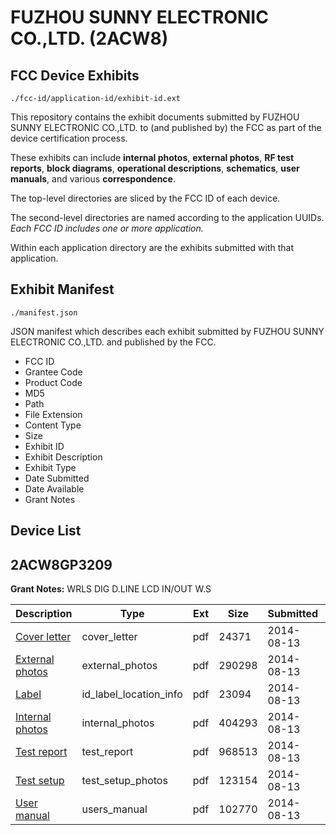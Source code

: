 # FUZHOU SUNNY ELECTRONIC CO.,LTD. (2ACW8)
## FCC Device Exhibits

```
./fcc-id/application-id/exhibit-id.ext
```

This repository contains the exhibit documents submitted by FUZHOU SUNNY ELECTRONIC CO.,LTD. to (and published by) the FCC as part of the device certification process.

These exhibits can include **internal photos**, **external photos**, **RF test reports**, **block diagrams**, **operational descriptions**, **schematics**, **user manuals**, and various **correspondence**.

The top-level directories are sliced by the FCC ID of each device.

The second-level directories are named according to the application UUIDs. *Each FCC ID includes one or more application.*

Within each application directory are the exhibits submitted with that application. 

## Exhibit Manifest

```
./manifest.json
```

JSON manifest which describes each exhibit submitted by FUZHOU SUNNY ELECTRONIC CO.,LTD. and published by the FCC.

- FCC ID
- Grantee Code
- Product Code
- MD5
- Path
- File Extension
- Content Type
- Size
- Exhibit ID
- Exhibit Description
- Exhibit Type
- Date Submitted
- Date Available
- Grant Notes

## Device List
## 2ACW8GP3209
**Grant Notes:** WRLS DIG D.LINE LCD IN/OUT W.S

| Description | Type | Ext | Size | Submitted | Available |
| ----------- | ---- | --- | ---- | --------- | --------- |
| [Cover letter](2ACW8GP3209/c09e7e9d73f1961820d65dbe1193068d/2356742.pdf) | cover_letter | pdf | 24371 | 2014-08-13 | 2014-08-13 |
| [External photos](2ACW8GP3209/c09e7e9d73f1961820d65dbe1193068d/2356743.pdf) | external_photos | pdf | 290298 | 2014-08-13 | 2014-08-13 |
| [Label](2ACW8GP3209/c09e7e9d73f1961820d65dbe1193068d/2356744.pdf) | id_label_location_info | pdf | 23094 | 2014-08-13 | 2014-08-13 |
| [Internal photos](2ACW8GP3209/c09e7e9d73f1961820d65dbe1193068d/2356745.pdf) | internal_photos | pdf | 404293 | 2014-08-13 | 2014-08-13 |
| [Test report](2ACW8GP3209/c09e7e9d73f1961820d65dbe1193068d/2356748.pdf) | test_report | pdf | 968513 | 2014-08-13 | 2014-08-13 |
| [Test setup](2ACW8GP3209/c09e7e9d73f1961820d65dbe1193068d/2356749.pdf) | test_setup_photos | pdf | 123154 | 2014-08-13 | 2014-08-13 |
| [User manual](2ACW8GP3209/c09e7e9d73f1961820d65dbe1193068d/2356750.pdf) | users_manual | pdf | 102770 | 2014-08-13 | 2014-08-13 |

